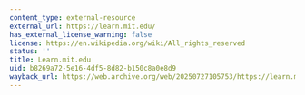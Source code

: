 ```yaml
---
content_type: external-resource
external_url: https://learn.mit.edu/
has_external_license_warning: false
license: https://en.wikipedia.org/wiki/All_rights_reserved
status: ''
title: Learn.mit.edu
uid: b8269a72-5e16-4df5-8d82-b150c8a0e8d9
wayback_url: https://web.archive.org/web/20250727105753/https://learn.mit.edu/
---
```

